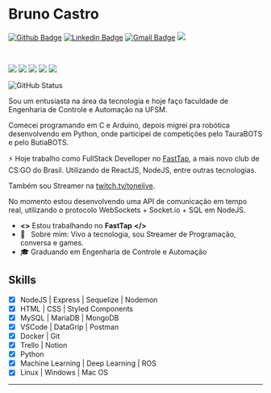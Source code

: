 # Bruno Castro 

[![Github Badge](https://img.shields.io/badge/-Github-000?style=flat-square&logo=Github&logoColor=white&link=https://github.com/brunoocastro)](https://github.com/brunoocastro)
[![Linkedin Badge](https://img.shields.io/badge/-LinkedIn-blue?style=flat-square&logo=Linkedin&logoColor=white&link=https://www.linkedin.com/in/brunoocastro/)](https://www.linkedin.com/in/brunoocastro/)
[![Gmail Badge](https://img.shields.io/badge/-Gmail-c14438?style=flat-square&logo=Gmail&logoColor=white&link=mailto:bruno.c0310@gmail.com)](mailto:wesleyosantos91@gmail.com/)
<a href="https://www.twitch.tv/tonelive">
<img src="https://img.shields.io/twitch/status/tonelive?style=social"/>
<a/>

<br/>


 <p>
 <img src="https://img.shields.io/badge/Node.js-43853D?style=for-the-badge&logo=node-dot-js&logoColor=white"/>
 <img src="https://img.shields.io/badge/React-20232A?style=for-the-badge&logo=react&logoColor=61DAFB"/>
 <img src="https://img.shields.io/badge/next.js-000000?style=for-the-badge&logo=next-dot-js&logoColor=white"/>
 <img src="https://img.shields.io/badge/Electron-2B2E3A?style=for-the-badge&logo=electron&logoColor=9FEAF9"/>
 <img src="https://img.shields.io/badge/OpenCV-27338e?style=for-the-badge&logo=OpenCV&logoColor=white"/>
 
</p>

![GitHub Status](https://github-readme-stats.vercel.app/api?username=brunoocastro&show_icons=true&theme=radical)


Sou um entusiasta na área da tecnologia e hoje faço faculdade de Engenharia de Controle e Automação na UFSM.

Comecei programando em C e Arduino, depois migrei pra robótica desenvolvendo em Python, onde participei de competições pelo TauraBOTS e pelo ButiaBOTS.

⚡ Hoje trabalho como FullStack Develloper no [FastTap](https://fasttap.club), a mais novo club de CS:GO do Brasil. Utilizando de ReactJS, NodeJS, entre outras tecnologias. 

<!--  <a href="https://www.twitch.tv/tonelive"> -->
  Também sou Streamer na [twitch.tv/tonelive](twitch.tv/tonelive).
<!--   <a /> -->

No momento estou desenvolvendo uma API de comunicação em tempo real, utilizando o protocolo WebSockets + Socket.io + SQL em NodeJS.

- **<>** Estou trabalhando no **FastTap** **</>**
- 💬  &nbsp; Sobre mim: Vivo a tecnologia, sou Streamer de Programação, conversa e games.
- 🎓 Graduando em Engenharia de Controle e Automação


## Skills
- [x] NodeJS | Express | Sequelize | Nodemon
- [x] HTML | CSS | Styled Components
- [x] MySQL | MariaDB | MongoDB
- [x] VSCode | DataGrip | Postman
- [x] Docker | Git
- [x] Trello | Notion
- [x] Python
- [x] Machine Learning | Deep Learning | ROS
- [x] Linux | Windows | Mac OS 

---
